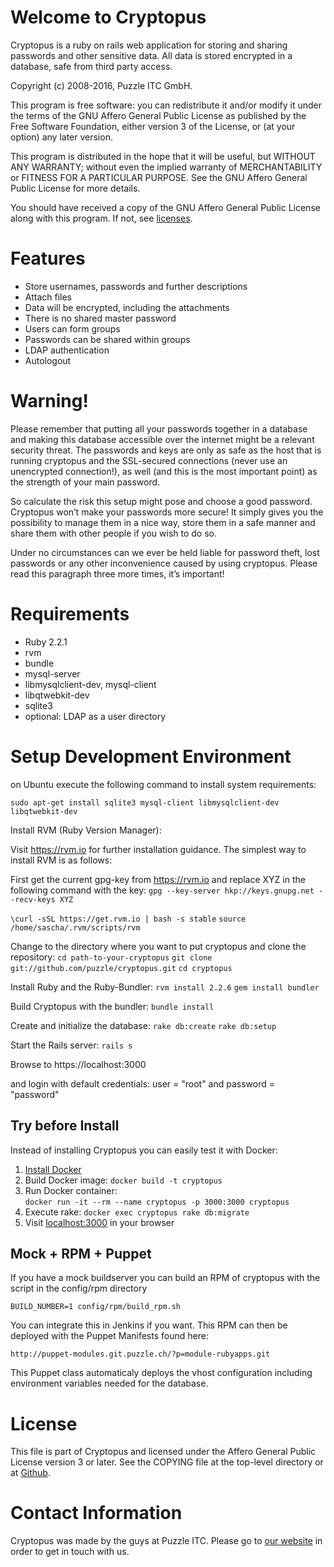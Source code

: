 Welcome to Cryptopus
====================

Cryptopus is a ruby on rails web application for storing and sharing
passwords and other sensitive data. All data is stored encrypted in a
database, safe from third party access.

Copyright (c) 2008-2016, Puzzle ITC GmbH.

This program is free software: you can redistribute it and/or modify it
under the terms of the GNU Affero General Public License as published by
the Free Software Foundation, either version 3 of the License, or (at
your option) any later version.

This program is distributed in the hope that it will be useful, but
WITHOUT ANY WARRANTY; without even the implied warranty of
MERCHANTABILITY or FITNESS FOR A PARTICULAR PURPOSE. See the GNU Affero
General Public License for more details.

You should have received a copy of the GNU Affero General Public License
along with this program. If not, see
[licenses](http://www.gnu.org/licenses/).

Features
========

-   Store usernames, passwords and further descriptions
-   Attach files
-   Data will be encrypted, including the attachments
-   There is no shared master password
-   Users can form groups
-   Passwords can be shared within groups
-   LDAP authentication
-   Autologout

Warning!
========

Please remember that putting all your passwords together in a database
and making this database accessible over the internet might be a
relevant security threat. The passwords and keys are only as safe as the
host that is running cryptopus and the SSL-secured connections (never
use an unencrypted connection!), as well (and this is the most important
point) as the strength of your main password.

So calculate the risk this setup might pose and choose a good password.
Cryptopus won’t make your passwords more secure! It simply gives you the
possibility to manage them in a nice way, store them in a safe manner
and share them with other people if you wish to do so.

Under no circumstances can we ever be held liable for password theft,
lost passwords or any other inconvenience caused by using cryptopus.
Please read this paragraph three more times, it’s important!

Requirements
============

-   Ruby 2.2.1
-   rvm
-   bundle
-   mysql-server
-   libmysqlclient-dev, mysql-client
-   libqtwebkit-dev
-   sqlite3
-   optional: LDAP as a user directory

Setup Development Environment
=============================

on Ubuntu execute the following command to install system requirements:  

`sudo apt-get install sqlite3 mysql-client libmysqlclient-dev libqtwebkit-dev`


Install RVM (Ruby Version Manager):

Visit https://rvm.io for further installation guidance. The simplest way to install RVM is as follows:

First get the current gpg-key from https://rvm.io and replace XYZ in the following command with the key:
`gpg --key-server hkp://keys.gnupg.net --recv-keys XYZ`

`\curl -sSL https://get.rvm.io | bash -s stable`
`source /home/sascha/.rvm/scripts/rvm`

Change to the directory where you want to put cryptopus and clone the repository:
`cd path-to-your-cryptopus`
`git clone git://github.com/puzzle/cryptopus.git`
`cd cryptopus`

Install Ruby and the Ruby-Bundler:
`rvm install 2.2.6`
`gem install bundler`

Build Cryptopus with the bundler:
`bundle install`

Create and initialize the database:
`rake db:create`
`rake db:setup`

Start the Rails server:
`rails s`

Browse to https://localhost:3000

and login with default credentials:
user = "root" and password = "password"



Try before Install
------------------

Instead of installing Cryptopus you can easily test it with Docker:

1. ​[Install Docker](https://docs.docker.com/engine/installation/ubuntulinux/)        
2. Build Docker image: `docker build -t cryptopus`  
3. Run Docker container:   
`docker run -it --rm --name cryptopus -p 3000:3000 cryptopus`  
4. Execute rake: `docker exec cryptopus rake db:migrate`    
5. Visit [localhost:3000](http://localhost:3000) in your browser  


Mock + RPM + Puppet
-------------------

If you have a mock buildserver you can build an RPM of cryptopus with
the script in the config/rpm directory

`BUILD_NUMBER=1 config/rpm/build_rpm.sh`

You can integrate this in Jenkins if you want. This RPM can then be
deployed with the Puppet Manifests found here:

`http://puppet-modules.git.puzzle.ch/?p=module-rubyapps.git`

This Puppet class automaticaly deploys the vhost configuration including
environment variables needed for the database.

License
=======

This file is part of Cryptopus
and licensed under the Affero General Public License version 3 or later.
See the COPYING file at the top-level directory or at
[Github](https://github.com/puzzle/cryptopus).

Contact Information
===================

Cryptopus was made by the guys at Puzzle ITC. Please go to
[our website](http://www.puzzle.ch/) in order to get in touch
with us.
